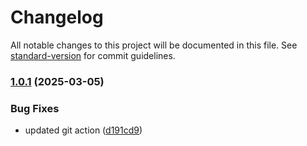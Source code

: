 # Changelog

All notable changes to this project will be documented in this file. See [standard-version](https://github.com/conventional-changelog/standard-version) for commit guidelines.

### [1.0.1](https://github.com/okarachidera/FastCache/compare/v1.0.0...v1.0.1) (2025-03-05)


### Bug Fixes

* updated git action ([d191cd9](https://github.com/okarachidera/FastCache/commit/d191cd92fb373c899c1532c011a257285868554f))
